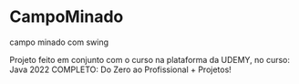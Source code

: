 # CampoMinado
campo minado com swing

Projeto feito em conjunto com o curso na plataforma da UDEMY, no curso:
Java 2022 COMPLETO: Do Zero ao Profissional + Projetos!
